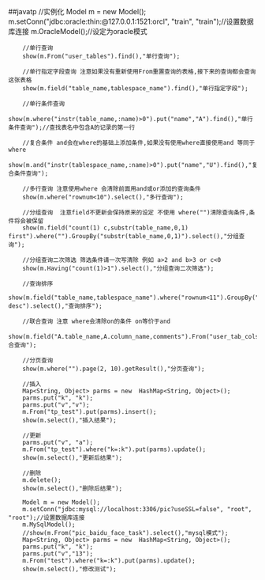 ##javatp
//实例化
		Model m = new Model();
		m.setConn("jdbc:oracle:thin:@127.0.0.1:1521:orcl", "train", "train");//设置数据库连接
		m.OracleModel();//设定为oracle模式
		
		//单行查询
		show(m.From("user_tables").find(),"单行查询");
		
		//单行指定字段查询 注意如果没有重新使用From重置查询的表格,接下来的查询都会查询这张表格
		show(m.field("table_name,tablespace_name").find(),"单行指定字段");
		
		//单行条件查询
		show(m.where("instr(table_name,:name)>0").put("name","A").find(),"单行条件查询");//查找表名中包含A的记录的第一行
		
		//复合条件 and会在where的基础上添加条件,如果没有使用where直接使用and 等同于where
		show(m.and("instr(tablespace_name,:name)>0").put("name","U").find(),"复合条件查询");
		
		//多行查询 注意使用where 会清除前面用and或or添加的查询条件
		show(m.where("rownum<10").select(),"多行查询");
		
		//分组查询  注意field不更新会保持原来的设定 不使用 where("")清除查询条件,条件将会被保留
		show(m.field("count(1) c,substr(table_name,0,1) first").where("").GroupBy("substr(table_name,0,1)").select(),"分组查询");
		
		//分组查询二次筛选 筛选条件请一次写清除 例如 a>2 and b>3 or c<0
		show(m.Having("count(1)>1").select(),"分组查询二次筛选");
		
		//查询排序
		show(m.field("table_name,tablespace_name").where("rownum<11").GroupBy("").Having("").OrderBy("table_name desc").select(),"查询排序");
		
		//联合查询 注意 where会清除on的条件 on等价于and
		show(m.field("A.table_name,A.column_name,comments").From("user_tab_cols").join("user_col_comments").where("rownum<11").on("A.table_name=B.table_name").on("A.column_name=B.column_name").select(),"联合查询");
		
		//分页查询
		show(m.where("").page(2, 10).getResult(),"分页查询");
		
		//插入
		Map<String, Object> parms = new  HashMap<String, Object>();
		parms.put("k", "k");
		parms.put("v","v");
		m.From("tp_test").put(parms).insert();
		show(m.select(),"插入结果");
		
		//更新
		parms.put("v", "a");
		m.From("tp_test").where("k=:k").put(parms).update();
		show(m.select(),"更新后结果");
		
		//删除
		m.delete();
		show(m.select(),"删除后结果");
		
		Model m = new Model();
		m.setConn("jdbc:mysql://localhost:3306/pic?useSSL=false", "root", "root");//设置数据库连接
		m.MySqlModel();
		//show(m.From("pic_baidu_face_task").select(),"mysql模式");
		Map<String, Object> parms = new  HashMap<String, Object>();
		parms.put("k", "k");
		parms.put("v","13");
		m.From("test").where("k=:k").put(parms).update();
		show(m.select(),"修改测试");

